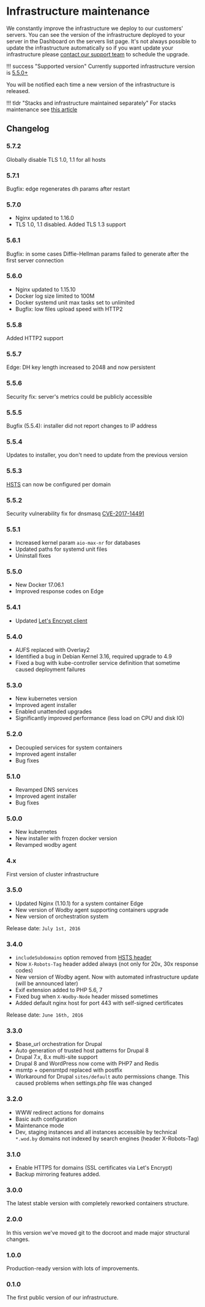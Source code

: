 # Infrastructure maintenance

We constantly improve the infrastructure we deploy to our customers' servers. You can see the version of the infrastructure deployed to your server in the Dashboard on the servers list page. It's not always possible to update the infrastructure automatically so if you want update your infrastructure please [contact our support team](../support.md) to schedule the upgrade. 

!!! success "Supported version"
    Currently supported infrastructure version is [5.5.0+](#550)

You will be notified each time a new version of the infrastructure is released.

!!! tldr "Stacks and infrastructure maintained separately"
    For stacks maintenance see [this article](../stacks/maintenance.md) 

## Changelog

### 5.7.2

Globally disable TLS 1.0, 1.1 for all hosts 

### 5.7.1

Bugfix: edge regenerates dh params after restart 

### 5.7.0

- Nginx updated to 1.16.0
- TLS 1.0, 1.1 disabled. Added TLS 1.3 support 

### 5.6.1

Bugfix: in some cases Diffie-Hellman params failed to generate after the first server connection 

### 5.6.0

- Nginx updated to 1.15.10
- Docker log size limited to 100M
- Docker systemd unit max tasks set to unlimited
- Bugfix: low files upload speed with HTTP2   

### 5.5.8

Added HTTP2 support

### 5.5.7

Edge: DH key length increased to 2048 and now persistent

### 5.5.6

Security fix: server's metrics could be publicly accessible

### 5.5.5

Bugfix (5.5.4): installer did not report changes to IP address

### 5.5.4

Updates to installer, you don't need to update from the previous version

### 5.5.3

[HSTS](hsts.md) can now be configured per domain

### 5.5.2

Security vulnerability fix for dnsmasq [CVE-2017-14491](https://security.googleblog.com/2017/10/behind-masq-yet-more-dns-and-dhcp.html)

### 5.5.1

* Increased kernel param `aio-max-nr` for databases
* Updated paths for systemd unit files
* Uninstall fixes

### 5.5.0

* New Docker 17.06.1
* Improved response codes on Edge

### 5.4.1

* Updated [Let's Encrypt client](../apps/domains.md)

### 5.4.0

* AUFS replaced with Overlay2
* Identified a bug in Debian Kernel 3.16, required upgrade to 4.9
* Fixed a bug with kube-controller service definition that sometime caused deployment failures

### 5.3.0

* New kubernetes version
* Improved agent installer
* Enabled unattended upgrades 
* Significantly improved performance (less load on CPU and disk IO)

### 5.2.0

* Decoupled services for system containers
* Improved agent installer
* Bug fixes

### 5.1.0

* Revamped DNS services
* Improved agent installer
* Bug fixes

### 5.0.0

* New kubernetes
* New installer with frozen docker version
* Revamped wodby agent

### 4.x

First version of cluster infrastructure

### 3.5.0

* Updated Nginx (1.10.1) for a system container Edge  
* New version of Wodby agent supporting containers upgrade
* New version of orchestration system

Release date: `July 1st, 2016`

### 3.4.0

* `includeSubdomains` option removed from [HSTS header](hsts.md)
* Now `X-Robots-Tag` header added always (not only for 20x, 30x response codes)
* New version of Wodby agent. Now with automated infrastructure update (will be announced later)
* Exif extension added to PHP 5.6, 7
* Fixed bug when `X-Wodby-Node` header missed sometimes
* Added default nginx host for port 443 with self-signed certificates 

Release date: `June 16th, 2016`

### 3.3.0

* $base_url orchestration for Drupal
* Auto generation of trusted host patterns for Drupal 8
* Drupal 7.x, 8.x multi-site support
* Drupal 8 and WordPress now come with PHP7 and Redis
* msmtp + opensmtpd replaced with postfix
* Workaround for Drupal `sites/default` auto permissions change. This caused problems when settings.php file was changed

### 3.2.0

* WWW redirect actions for domains
* Basic auth configuration
* Maintenance mode
* Dev, staging instances and all instances accessible by technical `*.wod.by` domains not indexed by search engines (header X-Robots-Tag)  

### 3.1.0

* Enable HTTPS for domains (SSL certificates via Let's Encrypt) 
* Backup mirroring features added.

### 3.0.0

The latest stable version with completely reworked containers structure.

### 2.0.0

In this version we've moved git to the docroot and made major structural changes.

### 1.0.0

Production-ready version with lots of improvements.

### 0.1.0

The first public version of our infrastructure.
